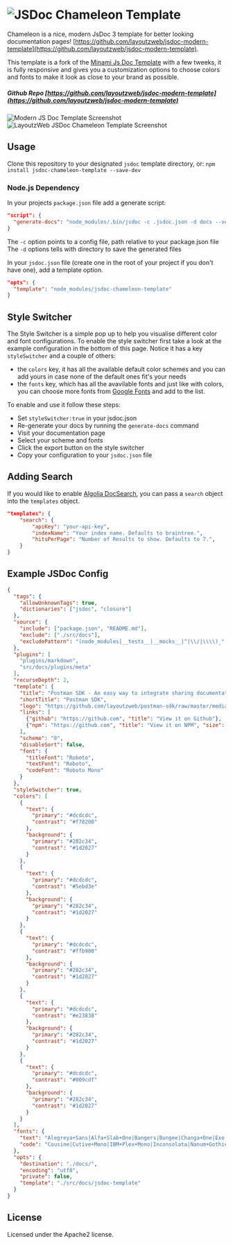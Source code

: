 # ![JSDoc Chameleon Template](https://i.imgur.com/eP1AUxW.png "JSDoc Chameleon Template") 
Chameleon is a nice, modern JsDoc 3 template for better looking documentation pages! [https://github.com/layoutzweb/jsdoc-modern-template](https://github.com/layoutzweb/jsdoc-modern-template).

This template is a fork of the [Minami Js Doc Template](https://github.com/nijikokun/minami) with a few tweeks, it is fully responsive and gives you a customization options to choose colors and fonts to make it look as close to your brand as possible.

##### Github Repo [https://github.com/layoutzweb/jsdoc-modern-template](https://github.com/layoutzweb/jsdoc-modern-template) 
![Modern JS Doc Template Screenshot](https://i.imgur.com/8xc5ehY.jpg)
![LayoutzWeb JSDoc Chameleon Template Screenshot](https://i.imgur.com/w0UzHwy.jpg)

## Usage
Clone this repository to your designated `jsdoc` template directory, or:
```npm install jsdoc-chameleon-template --save-dev```

### Node.js Dependency
In your projects `package.json` file add a generate script:

```json
"script": {
  "generate-docs": "node_modules/.bin/jsdoc -c .jsdoc.json -d docs --verbose"
}
```
The ```-c``` option points to a config file, path relative to your package.json file
The ```-d``` options tells with directory to save the generated files

In your `jsdoc.json` file (create one in the root of your project if you don't have one), add a template option.

```json
"opts": {
  "template": "node_modules/jsdoc-chameleon-template"
}
```

## Style Switcher
The Style Switcher is a simple pop up to help you visualise different color and font configurations. To enable the style switcher first take a look at the example configuration in the bottom of this page. Notice it has a key ```styleSwitcher``` and a couple of others:
* the ```colors``` key, it has all the available default color schemes and you can add yours in case none of the default ones fit's your needs
* the ```fonts``` key, which has all the avavilable fonts and just like with colors, you can choose more fonts from [Google Fonts](https://fonts.google.com/) and add to the list.

To enable and use it follow these steps:
* Set ```styleSwitcher:true``` in your jsdoc.json
* Re-generate your docs by running the ```generate-docs``` command
* Visit your documentation page
* Select your scheme and fonts
* Click the export button on the style switcher
* Copy your configuration to your ```jsdoc.json``` file

## Adding Search
If you would like to enable [Algolia DocSearch](https://community.algolia.com/docsearch/), you can pass a `search` object into the `templates` object.

```json
"templates": {
    "search": {
        "apiKey": "your-api-key",
        "indexName": "Your index name. Defaults to braintree.",
        "hitsPerPage": "Number of Results to show. Defaults to 7.",
    }
}
```

## Example JSDoc Config
```json
{
  "tags": {
    "allowUnknownTags": true,
    "dictionaries": ["jsdoc", "closure"]
  },
  "source": {
    "include": ["package.json", "README.md"],
    "exclude": ["./src/docs"],
    "excludePattern": "(node_modules|__tests__|__mocks__|^|\\/|\\\\)_"
  },
  "plugins": [
    "plugins/markdown",
    "src/docs/plugins/meta"
  ],
  "recurseDepth": 2,
  "template": {
    "title": "Postman SDK - An easy way to integrate sharing documentation and more into your development environment",
    "shortTitle": "Postman SDK",
    "logo": "https://github.com/layoutzweb/postman-sdk/raw/master/media/postman-logo.png",
    "links": [
      {"github": "https://github.com", "title": "View it on Github"},
      {"npm": "https://github.com", "title": "View it on NPM", "size": 19}
    ],
    "scheme": "0",
    "disableSort": false,
    "font": {
      "titleFont": "Roboto",
      "textFont": "Roboto",
      "codeFont": "Roboto Mono"
    }
  },
  "styleSwitcher": true,
  "colors": [
    {
      "text": {
        "primary": "#dcdcdc",
        "contrast": "#f78200"
      },
      "background": {
        "primary": "#282c34",
        "contrast": "#1d2027"
      }
    },
    {
      "text": {
        "primary": "#dcdcdc",
        "contrast": "#5ebd3e"
      },
      "background": {
        "primary": "#282c34",
        "contrast": "#1d2027"
      }
    },
    {
      "text": {
        "primary": "#dcdcdc",
        "contrast": "#ffb900"
      },
      "background": {
        "primary": "#282c34",
        "contrast": "#1d2027"
      }
    },
    {
      "text": {
        "primary": "#dcdcdc",
        "contrast": "#e23838"
      },
      "background": {
        "primary": "#282c34",
        "contrast": "#1d2027"
      }
    },
    {
      "text": {
        "primary": "#dcdcdc",
        "contrast": "#009cdf"
      },
      "background": {
        "primary": "#282c34",
        "contrast": "#1d2027"
      }
    }
  ],
  "fonts": {
    "text": "Alegreya+Sans|Alfa+Slab+One|Bangers|Bungee|Changa+One|Exo|Fira+Sans|Heebo|IBM+Plex+Sans|Lalezar|Lato|Open+Sans|Oswald|PT+Sans|Passion+One|Patua+One|Questrial|Raleway|Righteous|Roboto|Rubik|Source+Sans+Pro|Squada+One|Titillium+Web|Voces",
    "code": "Cousine|Cutive+Mono|IBM+Plex+Mono|Inconsolata|Nanum+Gothic+Coding|Oxygen+Mono|PT+Mono|Share+Tech+Mono|Source+Code+Pro|Ubuntu+Mono|VT323"
  },
  "opts": {
    "destination": "./docs/",
    "encoding": "utf8",
    "private": false,
    "template": "./src/docs/jsdoc-template"
  }
}
```

## License

Licensed under the Apache2 license.
